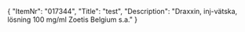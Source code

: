 {
  "ItemNr": "017344",
  "Title": "test",
  "Description": "Draxxin, inj-vätska, lösning 100 mg/ml Zoetis Belgium s.a."
}